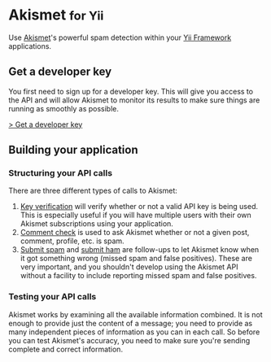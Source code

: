 # Akismet <small>for Yii</small>
Use [Akismet](https://akismet.com)'s powerful spam detection within your [Yii Framework](http://www.yiiframework.com) applications.

## Get a developer key
You first need to sign up for a developer key. This will give you access to the API and will allow Akismet to monitor its results to make sure things are running as smoothly as possible.

[> Get a developer key](https://akismet.com/signup/?connect=yes&plan=developer)

## Building your application

### Structuring your API calls
There are three different types of calls to Akismet:

1. [Key verification](features/key-verification.md) will verify whether or not a valid API key is being used. This is especially useful if you will have multiple users with their own Akismet subscriptions using your application.
2. [Comment check](features/comment-check.md) is used to ask Akismet whether or not a given post, comment, profile, etc. is spam.
3. [Submit spam](features/submit-spam.md) and [submit ham](features/submit-ham.md) are follow-ups to let Akismet know when it got something wrong (missed spam and false positives). These are very important, and you shouldn't develop using the Akismet API without a facility to include reporting missed spam and false positives.

### Testing your API calls
Akismet works by examining all the available information combined. It is not enough to provide just the content of a message; you need to provide as many independent pieces of information as you can in each call. So before you can test Akismet's accuracy, you need to make sure you're sending complete and correct information.
